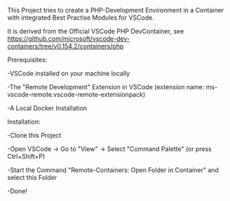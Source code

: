 This Project tries to create a PHP-Development Environment in a Container with integrated Best Practise Modules for VSCode.

It is derived from the Official VSCode PHP DevContainer, see https://github.com/microsoft/vscode-dev-containers/tree/v0.154.2/containers/php

Prerequisites:

-VSCode installed on your machine locally

-The "Remote Development" Extension in VSCode (extension name: ms-vscode-remote.vscode-remote-extensionpack)

-A Local Docker Installation

Installation:

-Clone this Project

-Open VSCode -> Go to "View" -> Select "Command Palette" (or press Ctrl+Shift+P)

-Start the Command "Remote-Containers: Open Folder in Container" and select this Folder

-Done!
